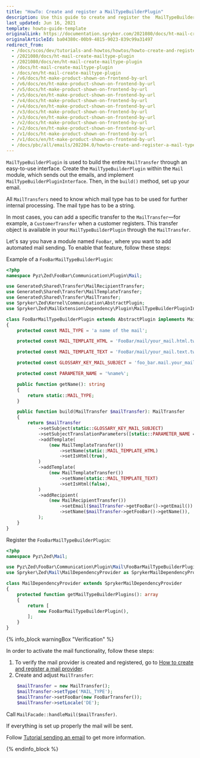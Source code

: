 ```yaml
---
title: "HowTo: Create and register a MailTypeBuilderPlugin"
description: Use this guide to create and register the  MailTypeBuilderPlugin in the Mail module.
last_updated: Jun 16, 2021
template: howto-guide-template
originalLink: https://documentation.spryker.com/2021080/docs/ht-mail-create-mailtype-plugin
originalArticleId: ba04380c-00b9-4815-9023-839c99a31497
redirect_from:
  - /docs/scos/dev/tutorials-and-howtos/howtos/howto-create-and-register-a-mailtypeplugin
  - /2021080/docs/ht-mail-create-mailtype-plugin
  - /2021080/docs/en/ht-mail-create-mailtype-plugin
  - /docs/ht-mail-create-mailtype-plugin
  - /docs/en/ht-mail-create-mailtype-plugin
  - /v6/docs/ht-make-product-shown-on-frontend-by-url
  - /v6/docs/en/ht-make-product-shown-on-frontend-by-url
  - /v5/docs/ht-make-product-shown-on-frontend-by-url
  - /v5/docs/en/ht-make-product-shown-on-frontend-by-url
  - /v4/docs/ht-make-product-shown-on-frontend-by-url
  - /v4/docs/en/ht-make-product-shown-on-frontend-by-url
  - /v3/docs/ht-make-product-shown-on-frontend-by-url
  - /v3/docs/en/ht-make-product-shown-on-frontend-by-url
  - /v2/docs/ht-make-product-shown-on-frontend-by-url
  - /v2/docs/en/ht-make-product-shown-on-frontend-by-url
  - /v1/docs/ht-make-product-shown-on-frontend-by-url
  - /v1/docs/en/ht-make-product-shown-on-frontend-by-url
  - /docs/pbc/all/emails/202204.0/howto-create-and-register-a-mail-type-builder-plugin.html
---
```


`MailTypeBuilderPlugin` is used to build the entire `MailTransfer` through an easy-to-use interface. Create the `MailTypeBuilderPlugin` within the `Mail` module, which sends out the emails, and implement `MailTypeBuilderPluginInterface`.
Then, in the `build()` method, set up your email.

All `MailTransfers` need to know which mail type has to be used for further internal processing. The mail type has to be a string.

In most cases, you can add a specific transfer to the `MailTransfer`—for example, a `CustomerTransfer` when a customer registers. This transfer object is available in your `MailTypeBuilderPlugin` through the `MailTransfer`.

Let's say you have a module named `FooBar`, where you want to add automated mail sending. To enable that feature, follow these steps:

Example of a `FooBarMailTypeBuilderPlugin`:

```php
<?php
namespace Pyz\Zed\FooBar\Communication\Plugin\Mail;

use Generated\Shared\Transfer\MailRecipientTransfer;
use Generated\Shared\Transfer\MailTemplateTransfer;
use Generated\Shared\Transfer\MailTransfer;
use Spryker\Zed\Kernel\Communication\AbstractPlugin;
use Spryker\Zed\MailExtension\Dependency\Plugin\MailTypeBuilderPluginInterface;

class FooBarMailTypeBuilderPlugin extends AbstractPlugin implements MailTypeBuilderPluginInterface
{
    protected const MAIL_TYPE = 'a name of the mail';

    protected const MAIL_TEMPLATE_HTML = 'FooBar/mail/your_mail.html.twig';

    protected const MAIL_TEMPLATE_TEXT = 'FooBar/mail/your_mail.text.twig';

    protected const GLOSSARY_KEY_MAIL_SUBJECT = 'foo_bar.mail.your_mail.subject';

    protected const PARAMETER_NAME = '%name%';

    public function getName(): string
    {
        return static::MAIL_TYPE;
    }

    public function build(MailTransfer $mailTransfer): MailTransfer
    {
        return $mailTransfer
            ->setSubject(static::GLOSSARY_KEY_MAIL_SUBJECT)
            ->setSubjectTranslationParameters([static::PARAMETER_NAME => $fooBarTransfer->getFooBarNameOrFail()])
            ->addTemplate(
                (new MailTemplateTransfer())
                    ->setName(static::MAIL_TEMPLATE_HTML)
                    ->setIsHtml(true),
            )
            ->addTemplate(
                (new MailTemplateTransfer())
                    ->setName(static::MAIL_TEMPLATE_TEXT)
                    ->setIsHtml(false),
            )
            ->addRecipient(
                (new MailRecipientTransfer())
                    ->setEmail($mailTransfer->getFooBar()->getEmail())
                    ->setName($mailTransfer->getFooBar()->getName()),
            );
    }
}
```

Register the `FooBarMailTypeBuilderPlugin`:

```php
<?php
namespace Pyz\Zed\Mail;

use Pyz\Zed\FooBar\Communication\Plugin\Mail\FooBarMailTypeBuilderPlugin;
use Spryker\Zed\Mail\MailDependencyProvider as SprykerMailDependencyProvider;

class MailDependencyProvider extends SprykerMailDependencyProvider
{
    protected function getMailTypeBuilderPlugins(): array
    {
        return [
            new FooBarMailTypeBuilderPlugin(),
        ];
    }
}
```

{% info_block warningBox "Verification" %}

In order to activate the mail functionality, follow these steps:
1. To verify the mail provider is created and registered, go to [How to create and register a mail provider](/docs/pbc/all/emails/{{page.version}}/howto-create-and-register-a-mail-provider.html).
2. Create and adjust `MailTransfer`:

```php
    $mailTransfer = new MailTransfer();
    $mailTransfer->setType('MAIL_TYPE');
    $mailTransfer->setFooBar(new FooBarTransfer());
    $mailTransfer->setLocale('DE');
```
Call `MailFacade::handleMail($mailTransfer)`.

If everything is set up properly the mail will be sent.

Follow [Tutorial sending an email](/docs/pbc/all/emails/{{site.version}}/tutorial-sending-an-email.html) to get more information.

{% endinfo_block %}
